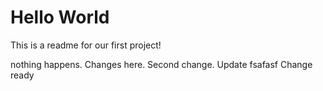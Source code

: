 # Hello World
    
This is a readme for our first project!

nothing happens. Changes here. Second change. Update
fsafasf Change ready